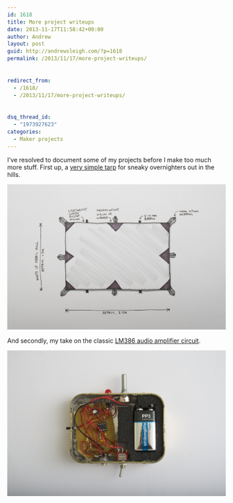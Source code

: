 ```yaml
---
id: 1618
title: More project writeups
date: 2013-11-17T11:58:42+00:00
author: Andrew
layout: post
guid: http://andrewsleigh.com/?p=1618
permalink: /2013/11/17/more-project-writeups/


redirect_from:
  - /1618/
  - /2013/11/17/more-project-writeups/


dsq_thread_id:
  - "1973927623"
categories:
  - Maker projects
---
```

I&#8217;ve resolved to document some of my projects before I make too much more stuff. First up, a [very simple tarp](/making/myog-tarp) for sneaky overnighters out in the hills.<!--more-->

<img class="alignright size-full wp-image-1614" title="IMG_1624" src="/assets/2013/11/IMG_1624.jpg" alt="" />

And secondly, my take on the classic [LM386 audio amplifier circuit](/making/lm386-amplifier "LM386 Amplifier").

<img src="/assets/2013/11/IMG_1013.jpg" alt="" title="IMG_1013" class="alignnone size-full wp-image-1641" />